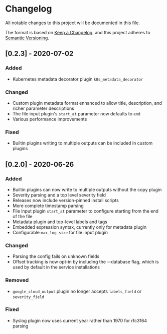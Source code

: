 # Changelog
All notable changes to this project will be documented in this file.

The format is based on [Keep a Changelog](https://keepachangelog.com/en/1.0.0/),
and this project adheres to [Semantic Versioning](https://semver.org/spec/v2.0.0.html).

## [0.2.3] - 2020-07-02
### Added
- Kubernetes metadata decorator plugin `k8s_metadata_decorator`

### Changed
- Custom plugin metadata format enhanced to allow title, description, and richer parameter descriptions
- The file input plugin's `start_at` parameter now defaults to `end`
- Various performance improvements

### Fixed
- Builtin plugins writing to multiple outputs can be included in custom plugins


## [0.2.0] - 2020-06-26
### Added
- Builtin plugins can now write to multiple outputs without the copy plugin
- Severity parsing and a top level severity field
- Releases now include version-pinned install scripts
- More complete timestamp parsing
- File input plugin `start_at` parameter to configure starting from the end of the file
- Metadata plugin and top-level labels and tags
- Embedded expression syntax, currently only for metadata plugin
- Configurable `max_log_size` for file input plugin
### Changed
- Parsing the config fails on unknown fields
- Offset tracking is now opt-in by including the --database flag, which is used by default in the service installations
### Removed
- `google_cloud_output` plugin no longer accepts `labels_field` or `severity_field`
### Fixed
- Syslog plugin now uses current year rather than 1970 for rfc3164 parsing
